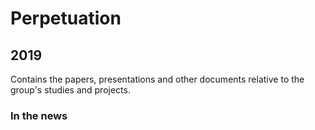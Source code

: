 # Perpetuation
## 2019
Contains the papers, presentations and other documents relative to the group's studies and projects.

### In the news


